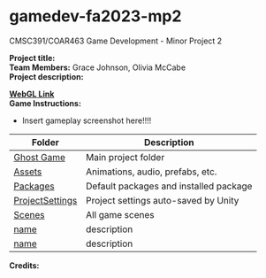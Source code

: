# gamedev-fa2023-mp2
CMSC391/COAR463 Game Development - Minor Project 2

**Project title:**   
**Team Members:** Grace Johnson, Olivia McCabe  
**Project description:**  

**[WebGL Link](https://play.unity.com/)**  
**Game Instructions:**  
- Insert gameplay screenshot here!!!!  
 
| Folder | Description |
|---|---|
| [Ghost Game](https://github.com/cmsc-vcu/gamedev-fa2023-mp2-im-scared/tree/d2fd58ce845752d1ec0e97eeeaf7f5acfb26a006/Ghost%20Game) | Main project folder |
| [Assets](https://github.com/cmsc-vcu/gamedev-fa2023-mp2-im-scared/tree/d2fd58ce845752d1ec0e97eeeaf7f5acfb26a006/Ghost%20Game/Assets) | Animations, audio, prefabs, etc. |
| [Packages](https://github.com/cmsc-vcu/gamedev-fa2023-mp2-im-scared/tree/d2fd58ce845752d1ec0e97eeeaf7f5acfb26a006/Ghost%20Game/Packages) | Default packages and installed package |
| [ProjectSettings](https://github.com/cmsc-vcu/gamedev-fa2023-mp2-im-scared/tree/d2fd58ce845752d1ec0e97eeeaf7f5acfb26a006/Ghost%20Game/ProjectSettings) | Project settings auto-saved by Unity |
| [Scenes](https://github.com/cmsc-vcu/gamedev-fa2023-mp2-im-scared/tree/d2fd58ce845752d1ec0e97eeeaf7f5acfb26a006/Ghost%20Game/Assets/Scenes) | All game scenes |
| [name](link) | description |
| [name](link) | description |

**Credits:** 
